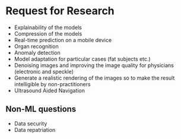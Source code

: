# Request for Research

- Explainability of the models
- Compression of the models
- Real-time prediction on a mobile device
- Organ recognition 
- Anomaly detection
- Model adaptation for particular cases (fat subjects etc.)
- Denoising images and improving the image quality for physicians (electronic and speckle)
- Generate a realistic rendering of the images so to make the result intelligibleby non-practitioners
- Ultrasound Aided Navigation

## Non-ML questions

- Data security
- Data repatriation